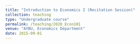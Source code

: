```yaml
---
title: "Introduction to Economics I (Recitation Session)"
collection: teaching
type: "Undergraduate course"
permalink: /teaching/2020_Econ101
venue: "AYBU, Economics Department"
date: 2015-09-01
---
```


